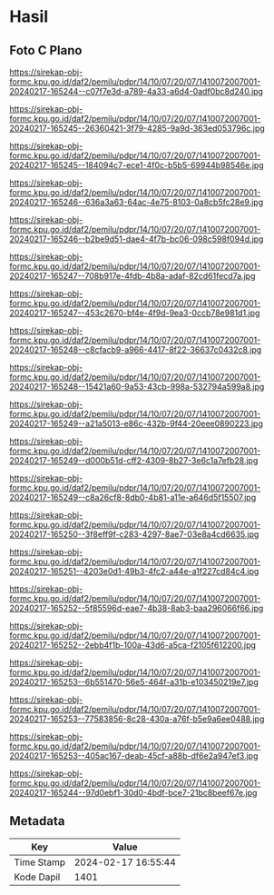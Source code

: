 # Hasil

## Foto C Plano

https://sirekap-obj-formc.kpu.go.id/daf2/pemilu/pdpr/14/10/07/20/07/1410072007001-20240217-165244--c07f7e3d-a789-4a33-a6d4-0adf0bc8d240.jpg

https://sirekap-obj-formc.kpu.go.id/daf2/pemilu/pdpr/14/10/07/20/07/1410072007001-20240217-165245--26360421-3f79-4285-9a9d-363ed053796c.jpg

https://sirekap-obj-formc.kpu.go.id/daf2/pemilu/pdpr/14/10/07/20/07/1410072007001-20240217-165245--184094c7-ece1-4f0c-b5b5-69944b98546e.jpg

https://sirekap-obj-formc.kpu.go.id/daf2/pemilu/pdpr/14/10/07/20/07/1410072007001-20240217-165246--636a3a63-64ac-4e75-8103-0a8cb5fc28e9.jpg

https://sirekap-obj-formc.kpu.go.id/daf2/pemilu/pdpr/14/10/07/20/07/1410072007001-20240217-165246--b2be9d51-dae4-4f7b-bc06-098c598f094d.jpg

https://sirekap-obj-formc.kpu.go.id/daf2/pemilu/pdpr/14/10/07/20/07/1410072007001-20240217-165247--708b917e-4fdb-4b8a-adaf-82cd61fecd7a.jpg

https://sirekap-obj-formc.kpu.go.id/daf2/pemilu/pdpr/14/10/07/20/07/1410072007001-20240217-165247--453c2670-bf4e-4f9d-9ea3-0ccb78e981d1.jpg

https://sirekap-obj-formc.kpu.go.id/daf2/pemilu/pdpr/14/10/07/20/07/1410072007001-20240217-165248--c8cfacb9-a966-4417-8f22-36637c0432c8.jpg

https://sirekap-obj-formc.kpu.go.id/daf2/pemilu/pdpr/14/10/07/20/07/1410072007001-20240217-165248--15421a60-9a53-43cb-998a-532794a599a8.jpg

https://sirekap-obj-formc.kpu.go.id/daf2/pemilu/pdpr/14/10/07/20/07/1410072007001-20240217-165249--a21a5013-e86c-432b-9f44-20eee0890223.jpg

https://sirekap-obj-formc.kpu.go.id/daf2/pemilu/pdpr/14/10/07/20/07/1410072007001-20240217-165249--d000b51d-cff2-4309-8b27-3e6c1a7efb28.jpg

https://sirekap-obj-formc.kpu.go.id/daf2/pemilu/pdpr/14/10/07/20/07/1410072007001-20240217-165249--c8a26cf8-8db0-4b81-a11e-a646d5f15507.jpg

https://sirekap-obj-formc.kpu.go.id/daf2/pemilu/pdpr/14/10/07/20/07/1410072007001-20240217-165250--3f8eff9f-c283-4297-8ae7-03e8a4cd6635.jpg

https://sirekap-obj-formc.kpu.go.id/daf2/pemilu/pdpr/14/10/07/20/07/1410072007001-20240217-165251--4203e0d1-49b3-4fc2-a44e-a1f227cd84c4.jpg

https://sirekap-obj-formc.kpu.go.id/daf2/pemilu/pdpr/14/10/07/20/07/1410072007001-20240217-165252--5f85596d-eae7-4b38-8ab3-baa296066f66.jpg

https://sirekap-obj-formc.kpu.go.id/daf2/pemilu/pdpr/14/10/07/20/07/1410072007001-20240217-165252--2ebb4f1b-100a-43d6-a5ca-f2105f612200.jpg

https://sirekap-obj-formc.kpu.go.id/daf2/pemilu/pdpr/14/10/07/20/07/1410072007001-20240217-165253--6b551470-56e5-464f-a31b-e103450219e7.jpg

https://sirekap-obj-formc.kpu.go.id/daf2/pemilu/pdpr/14/10/07/20/07/1410072007001-20240217-165253--77583856-8c28-430a-a76f-b5e9a6ee0488.jpg

https://sirekap-obj-formc.kpu.go.id/daf2/pemilu/pdpr/14/10/07/20/07/1410072007001-20240217-165253--405ac167-deab-45cf-a88b-df6e2a947ef3.jpg

https://sirekap-obj-formc.kpu.go.id/daf2/pemilu/pdpr/14/10/07/20/07/1410072007001-20240217-165244--97d0ebf1-30d0-4bdf-bce7-21bc8beef67e.jpg


## Metadata

| Key        | Value               |
| ---------- | ------------------- |
| Time Stamp | 2024-02-17 16:55:44 |
| Kode Dapil | 1401                |



